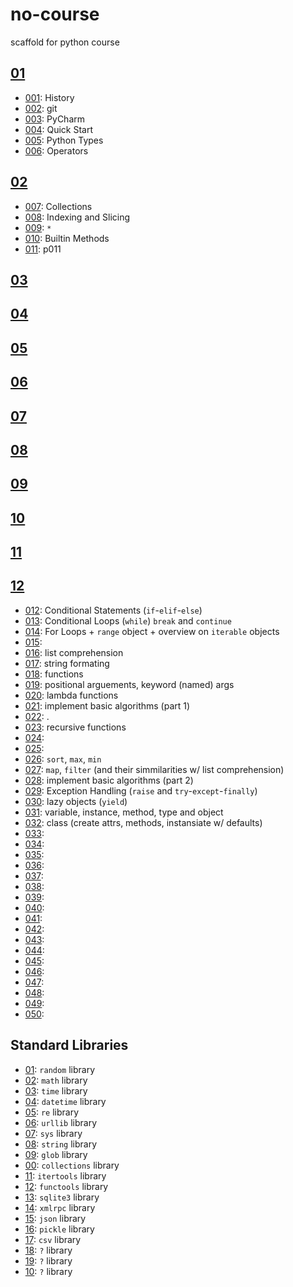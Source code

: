 # no-course
scaffold for python course

## [01](./S01)

* [001](./topics/p001): History
* [002](./topics/p002): git
* [003](./topics/p003): PyCharm
* [004](./topics/p004): Quick Start
* [005](./topics/p005): Python Types
* [006](./topics/p006): Operators

## [02](./S02)

* [007](./topics/p007): Collections
* [008](./topics/p008): Indexing and Slicing
* [009](./topics/p009): `*`
* [010](./topics/p010): Builtin Methods
* [011](./topics/p011): p011

## [03](./S03)

## [04](./S04)

## [05](./S05)

## [06](./S06)

## [07](./S07)

## [08](./S08)

## [09](./S09)

## [10](./S10)

## [11](./S11)

## [12](./S12)


* [012](./topics/p012): Conditional Statements (`if`-`elif`-`else`)
* [013](./topics/p013): Conditional Loops (`while`) `break` and `continue`
* [014](./topics/p014): For Loops + `range` object + overview on `iterable` objects
* [015](./topics/p015): 
* [016](./topics/p016): list comprehension 
* [017](./topics/p017): string formating
* [018](./topics/p018): functions
* [019](./topics/p019): positional arguements, keyword (named) args
* [020](./topics/p020): lambda functions
* [021](./topics/p021): implement basic algorithms (part 1)
* [022](./topics/p022): .
* [023](./topics/p023): recursive functions
* [024](./topics/p024): 
* [025](./topics/p025): 
* [026](./topics/p026): `sort`, `max`, `min`
* [027](./topics/p027): `map`, `filter` (and their simmilarities w/ list comprehension)
* [028](./topics/p028): implement basic algorithms (part 2)
* [029](./topics/p029): Exception Handling (`raise` and `try`-`except`-`finally`)
* [030](./topics/p030): lazy objects (`yield`)
* [031](./topics/p031): variable, instance, method, type and object
* [032](./topics/p032): class (create attrs, methods, instansiate w/ defaults)
* [033](./topics/p033): 
* [034](./topics/p034): 
* [035](./topics/p035): 
* [036](./topics/p036): 
* [037](./topics/p037): 
* [038](./topics/p038): 
* [039](./topics/p039): 
* [040](./topics/p040): 
* [041](./topics/p041): 
* [042](./topics/p042): 
* [043](./topics/p043): 
* [044](./topics/p044): 
* [045](./topics/p045): 
* [046](./topics/p046): 
* [047](./topics/p047): 
* [048](./topics/p048): 
* [049](./topics/p049): 
* [050](./topics/p050): 



## Standard Libraries

* [01](./stdlib/lib-01): `random` library
* [02](./stdlib/lib-02): `math` library
* [03](./stdlib/lib-03): `time` library
* [04](./stdlib/lib-04): `datetime` library
* [05](./stdlib/lib-05): `re` library
* [06](./stdlib/lib-06): `urllib` library
* [07](./stdlib/lib-07): `sys` library
* [08](./stdlib/lib-08): `string` library
* [09](./stdlib/lib-09): `glob` library
* [00](./stdlib/lib-00): `collections` library
* [11](./stdlib/lib-11): `itertools` library
* [12](./stdlib/lib-12): `functools` library
* [13](./stdlib/lib-13): `sqlite3` library
* [14](./stdlib/lib-14): `xmlrpc` library
* [15](./stdlib/lib-15): `json` library
* [16](./stdlib/lib-16): `pickle` library
* [17](./stdlib/lib-17): `csv` library
* [18](./stdlib/lib-18): `?` library
* [19](./stdlib/lib-19): `?` library
* [10](./stdlib/lib-10): `?` library
